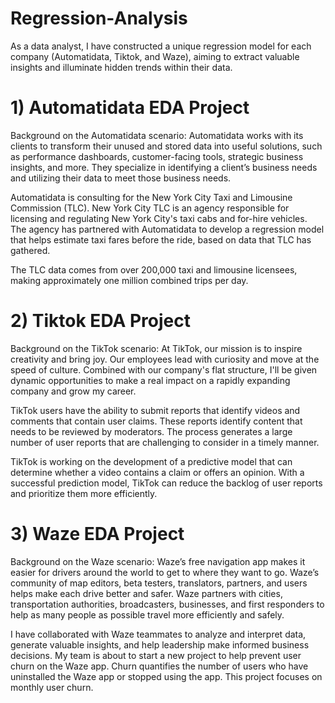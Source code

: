 # Regression-Analysis

As a data analyst, I have constructed a unique regression model for each company (Automatidata, Tiktok, and Waze), aiming to extract valuable insights and illuminate hidden trends within their data.

# 1) Automatidata EDA Project
Background on the Automatidata scenario: Automatidata works with its clients to transform their unused and stored data into useful solutions, such as performance dashboards, customer-facing tools, strategic business insights, and more. They specialize in identifying a client’s business needs and utilizing their data to meet those business needs.

Automatidata is consulting for the New York City Taxi and Limousine Commission (TLC). New York City TLC is an agency responsible for licensing and regulating New York City's taxi cabs and for-hire vehicles. The agency has partnered with Automatidata to develop a regression model that helps estimate taxi fares before the ride, based on data that TLC has gathered.

The TLC data comes from over 200,000 taxi and limousine licensees, making approximately one million combined trips per day.

# 2) Tiktok EDA Project
Background on the TikTok scenario: At TikTok, our mission is to inspire creativity and bring joy. Our employees lead with curiosity and move at the speed of culture. Combined with our company's flat structure, I'll be given dynamic opportunities to make a real impact on a rapidly expanding company and grow my career.

TikTok users have the ability to submit reports that identify videos and comments that contain user claims. These reports identify content that needs to be reviewed by moderators. The process generates a large number of user reports that are challenging to consider in a timely manner.

TikTok is working on the development of a predictive model that can determine whether a video contains a claim or offers an opinion. With a successful prediction model, TikTok can reduce the backlog of user reports and prioritize them more efficiently.

# 3) Waze EDA Project
Background on the Waze scenario: Waze’s free navigation app makes it easier for drivers around the world to get to where they want to go. Waze’s community of map editors, beta testers, translators, partners, and users helps make each drive better and safer. Waze partners with cities, transportation authorities, broadcasters, businesses, and first responders to help as many people as possible travel more efficiently and safely.

I have collaborated with Waze teammates to analyze and interpret data, generate valuable insights, and help leadership make informed business decisions. My team is about to start a new project to help prevent user churn on the Waze app. Churn quantifies the number of users who have uninstalled the Waze app or stopped using the app. This project focuses on monthly user churn.

